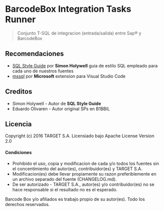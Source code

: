 # BarcodeBox Integration Tasks Runner
> Conjunto T-SQL de integracion (entrada/salida) entre Sap® y BarcodeBox

## Recomendaciones
* [SQL Style Guide](http://www.sqlstyle.guide/) por __Simon Holywell__ guia de estilo SQL empleado para cada uno de nuestros fuentes
* [mssql](https://marketplace.visualstudio.com/items?itemName=ms-mssql.mssql) por __Microsoft__ extension para Visual Studio Code

## Creditos
* Simon Holywell - Autor de __SQL Style Guide__
* Eduardo Olivaren - Autor original SPs en B1BBIL

## Licencia
Copyright (c) 2016 TARGET S.A. Licensiado bajo Apache License Version 2.0

#### Condiciones
- Prohibido el uso, copia y modificacion de cada y/o todos los fuentes sin el concentimiento del autor(es), contribuidor(es) y TARGET S.A.
- Modificacion(es) debe llevar propiamente su razon preferiblemente en un archivo separado del fuente (CHANGELOG.md).
- De ser autorizado - TARGET S.A., autor(es) y/o contribuidor(es) no se hace responsable si el resultado no es el esperado.

Barcode Box y/o afiliados es trabajo propio de su autor(es). Todo los derechos reservados.